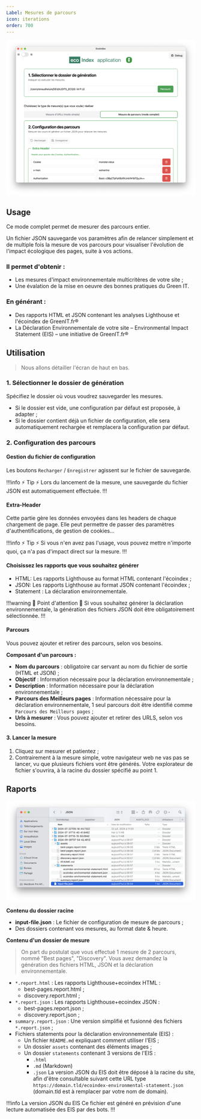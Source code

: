 ```yaml
---
Label: Mesures de parcours
icon: iterations
order: 700
---
```


![electron-app-json](../static/electron-app-json.png)

## Usage

Ce mode complet permet de mesurer des parcours entier.

Un fichier JSON sauvegarde vos paramètres afin de relancer simplement et de multiple fois la mesure de vos parcours pour visualiser l'évolution de l'impact écologique des pages, suite à vos actions.

### Il permet d'obtenir :

- Les mesures d'impact environnementale multicritères de votre site ;
- Une évalation de la mise en oeuvre des bonnes pratiques du Green IT.

### En générant :

- Des rapports HTML et JSON contenant les analyses Lighthouse et l'écoindex de GreenIT.fr®
- La Déclaration Environnementale de votre site – Environmental Impact Statement (EIS) – une initiative de GreenIT.fr®

## Utilisation

> Nous allons détailler l'écran de haut en bas.

### 1. Sélectionner le dossier de génération

Spécifiez le dossier où vous voudrez sauvegarder les mesures.

* Si le dossier est vide, une configuration par défaut est proposée, à adapter ;
* Si le dossier contient déjà un fichier de configuration, elle sera automatiquement rechargée et remplacera la configuration par défaut.

### 2. Configuration des parcours

#### Gestion du fichier de configuration

Les boutons `Recharger` / `Enregistrer` agissent sur le fichier de sauvegarde.

!!!info ⚡ Tip ⚡
Lors du lancement de la mesure, une sauvegarde du fichier JSON est automatiquement effectuée.
!!!

#### Extra-Header

Cette partie gère les données envoyées dans les headers de chaque chargement de page. Elle peut permettre de passer des paramètres d'authentifications, de gestion de cookies...

!!!info ⚡ Tip ⚡
Si vous n'en avez pas l'usage, vous pouvez mettre n'importe quoi, ça n'a pas d'impact direct sur la mesure.
!!!

#### Choisissez les rapports que vous souhaitez générer

- HTML: Les rapports Lighthouse au format HTML contenant l'écoindex ;
- JSON: Les rapports Lighthouse au format JSON contenant l'écoindex ;
- Statement : La déclaration environnementale.

!!!warning 🚨 Point d'attention 🚨
Si vous souhaitez générer la déclaration environnementale, la génération des fichiers JSON doit être obligatoirement sélectionnée.
!!!

#### Parcours

Vous pouvez ajouter et retirer des parcours, selon vos besoins.

**Composant d'un parcours :**

- **Nom du parcours** : obligatoire car servant au nom du fichier de sortie (HTML et JSON) ;
- **Objectif** : Information nécessaire pour la déclaration environnementale ;
- **Description** : Information nécessaire pour la déclaration environnementale ;
- **Parcours des Meilleurs pages** : Information nécessaire pour la déclaration environnementale, 1 seul parcours doit être identifié comme `Parcours des Meilleurs pages` ;
- **Urls à mesurer** : Vous pouvez ajouter et retirer des URLS, selon vos besoins.

#### 3. Lancer la mesure

1. Cliquez sur mesurer et patientez ;
2. Contrairement à la mesure simple, votre navigateur web ne vas pas se lancer, vu que plusieurs fichiers vont être générés. Votre explorateur de fichier s'ouvrira, à la racine du dossier spécifié au point 1.


## Raports

![Le dossier des mesures et le JSON de configuration](../static/mesure-json-folder.png)

**Contenu du dossier racine**

- **input-file.json** : Le fichier de configuration de mesure de parcours ;
- Des dossiers contenant vos mesures, au format date & heure.

**Contenu d'un dossier de mesure**

> On part du postulat que vous effectué 1 mesure de 2 parcours, nommé "Best pages", "Discovery". Vous avez demandez la génération des fichiers HTML, JSON et la déclaration environnementale.

- `*.report.html` : Les rapports Lighthouse+ecoindex HTML :
  - best-pages.report.html ;
  - discovery.report.html ;
- `*.report.json` : Les rapports Lighthouse+ecoindex JSON :
  - best-pages.report.json ;
  - discovery.report.json ;
- `summary.report.json` : Une version simplifié et fusionné des fichiers `*.report.json` ;
- Fichiers statements pour la déclaration environnementale (EIS) :
  - Un fichier `README.md` expliquant comment utiliser l'EIS ;
  - Un dossier `assets` contenant des éléments images ;
  - Un dossier `statements` contenant 3 versions de l'EIS :
    - `.html`
    - `.md` (Markdown)
    - `.json` La version JSON du EIS doit être déposé à la racine du site, afin d'être consultable suivant cette URL type `https://domain.tld/ecoindex-environmental-statement.json` (domain.tld est à remplacer par votre nom de domain).

!!!info La version JSON du EIS
Ce fichier est généré en prévision d'une lecture automatisée des EIS par des bots.
!!!